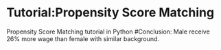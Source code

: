 # Tutorial:Propensity Score Matching
 Propensity Score Matching tutorial in Python
#Conclusion: Male receive 26% more wage than female with similar background.
